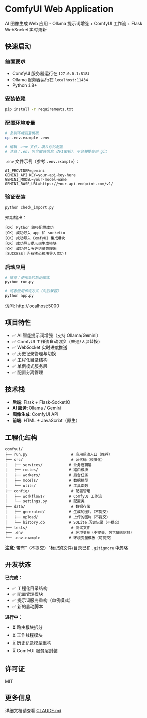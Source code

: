 # ComfyUI Web Application

AI 图像生成 Web 应用 - Ollama 提示词增强 + ComfyUI 工作流 + Flask WebSocket 实时更新

## 快速启动

### 前置要求
- ComfyUI 服务器运行在 `127.0.0.1:8188`
- Ollama 服务器运行在 `localhost:11434`
- Python 3.8+

### 安装依赖

```bash
pip install -r requirements.txt
```

### 配置环境变量

```bash
# 复制环境变量模板
cp .env.example .env

# 编辑 .env 文件，填入你的配置
# 注意：.env 包含敏感信息（API密钥），不会被提交到 git
```

`.env` 文件示例（参考 `.env.example`）：

```env
AI_PROVIDER=gemini
GEMINI_API_KEY=your-api-key-here
GEMINI_MODEL=your-model-name
GEMINI_BASE_URL=https://your-api-endpoint.com/v1/
```

### 验证安装

```bash
python check_import.py
```

预期输出：
```
[OK] Python 路径配置成功
[OK] 成功导入 app 和 socketio
[OK] 成功导入 ComfyUI 集成模块
[OK] 成功导入提示词生成模块
[OK] 成功导入历史记录管理器
[SUCCESS] 所有核心模块导入成功！
```

### 启动应用

```bash
# 推荐：使用新的启动脚本
python run.py

# 或者使用传统方式（向后兼容）
python app.py
```

访问: http://localhost:5000

## 项目特性

- ✅ AI 智能提示词增强（支持 Ollama/Gemini）
- ✅ ComfyUI 工作流自动切换（普通/人脸替换）
- ✅ WebSocket 实时进度推送
- ✅ 历史记录管理与切换
- ✅ 工程化目录结构
- ✅ 单例模式服务层
- ✅ 配置分离管理

## 技术栈

- **后端**: Flask + Flask-SocketIO
- **AI 服务**: Ollama / Gemini
- **图像生成**: ComfyUI API
- **前端**: HTML + JavaScript（原生）

## 工程化结构

```
comfyui/
├── run.py                    # 应用启动入口（推荐）
├── src/                      # 源代码（模块化）
│   ├── services/            # 业务逻辑层
│   ├── routes/              # 路由模块
│   ├── workers/             # 后台任务
│   ├── models/              # 数据模型
│   └── utils/               # 工具函数
├── config/                   # 配置管理
│   ├── workflows/           # ComfyUI 工作流
│   └── settings.py          # 配置类
├── data/                     # 数据存储
│   ├── generated/           # 生成的图片（不提交）
│   ├── upload/              # 上传的图片（不提交）
│   └── history.db           # SQLite 历史记录（不提交）
├── tests/                    # 测试文件
├── .env                      # 环境变量（不提交，包含敏感信息）
└── .env.example             # 环境变量模板（可提交）
```

**注意**: 带有"（不提交）"标记的文件/目录已在 `.gitignore` 中忽略

## 开发状态

**已完成：**
- ✅ 工程化目录结构
- ✅ 配置管理模块
- ✅ 提示词服务重构（单例模式）
- ✅ 新的启动脚本

**进行中：**
- ⏳ 路由模块拆分
- ⏳ 工作线程模块
- ⏳ 历史记录模型重构
- ⏳ ComfyUI 服务层封装

## 许可证

MIT

## 更多信息

详细文档请查看 [CLAUDE.md](./CLAUDE.md)
